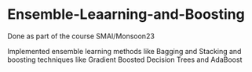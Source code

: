 # Ensemble-Leaarning-and-Boosting

Done as part of the course SMAI/Monsoon23

Implemented ensemble learning methods like Bagging and Stacking and boosting techniques like Gradient Boosted Decision Trees and AdaBoost

